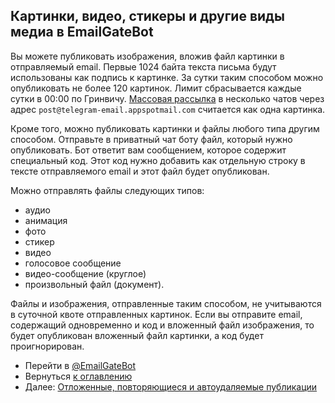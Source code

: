 ## Картинки, видео, стикеры и другие виды медиа в EmailGateBot

Вы можете публиковать изображения, вложив файл картинки в отправляемый email.
Первые 1024 байта текста письма будут использованы как подпись к картинке.
За сутки таким способом можно опубликовать не более 120 картинок.
Лимит сбрасывается каждые сутки в 00:00 по Гринвичу.
[Массовая рассылка](bulk.md) в несколько чатов через адрес `post@telegram-email.appspotmail.com` считается как одна картинка.

Кроме того, можно публиковать картинки и файлы любого типа другим способом.
Отправьте в приватный чат боту файл, который нужно опубликовать.
Бот ответит вам сообщением, которое содержит специальный код.
Этот код нужно добавить как отдельную строку в тексте отправляемого email и этот файл будет опубликован.

Можно отправлять файлы следующих типов:

- аудио
- анимация
- фото
- стикер
- видео
- голосовое сообщение
- видео-сообщение (круглое)
- произвольный файл (документ).

Файлы и изображения, отправленные таким способом, не учитываются в суточной квоте отправленных картинок.
Если вы отправите email, содержащий одновременно и код и вложенный файл изображения,
то будет опубликован вложенный файл картинки, а код будет проигнорирован.

- Перейти в [@EmailGateBot](http://t.me/EmailGateBot?start=utm_KDaxQG000_github-ru-media)
- Вернуться [к оглавлению](guide.md)
- Далее: [Отложенные, повторяющиеся и автоудаляемые публикации](scheduled.md)
